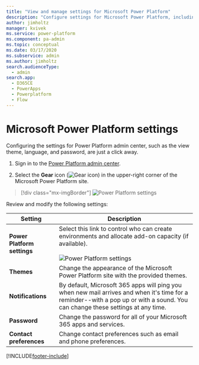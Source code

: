```yaml
---
title: "View and manage settings for Microsoft Power Platform"
description: "Configure settings for Microsoft Power Platform, including governance, themes, notifications, password, and contact preferences."
author: jimholtz
manager: kvivek
ms.service: power-platform
ms.component: pa-admin
ms.topic: conceptual
ms.date: 03/17/2020
ms.subservice: admin
ms.author: jimholtz
search.audienceType: 
  - admin
search.app:
  - D365CE
  - PowerApps
  - Powerplatform
  - Flow
---
```

# Microsoft Power Platform settings

Configuring the settings for Power Platform admin center, such as the view theme, language, and password, are just a click away.

1. Sign in to the [Power Platform admin center](https://admin.powerplatform.microsoft.com).

2. Select the **Gear** icon (![Gear icon](media/selection-rule-gear-button.png)) in the upper-right corner of the Microsoft Power Platform site.

> [!div class="mx-imgBorder"] 
> ![Power Platform settings](media/power-platform-settings.png "Microsoft Power Platform settings")

Review and modify the following settings:

|Setting |Description |
|---------|---------|
|**Power Platform settings**    | Select this link to control who can create environments and allocate add-on capacity (if available). <br /> <br /> ![Power Platform settings](media/power-platform-settings-governance.png "Power Platform settings")    |
|**Themes**     | Change the appearance of the Microsoft Power Platform site with the provided themes.        |
|**Notifications** | By default, Microsoft 365 apps will ping you when new mail arrives and when it's time for a reminder--with a pop up or with a sound. You can change these settings at any time. |
|**Password**     | Change the password for all of your Microsoft 365 apps and services.        |
|**Contact preferences**    | Change contact preferences such as email and phone preferences.         |






[!INCLUDE[footer-include](../includes/footer-banner.md)]
